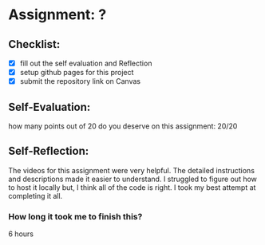 # Assignment: ?

## Checklist:
- [x] fill out the self evaluation and Reflection
- [x] setup github pages for this project
- [x] submit the repository link on Canvas

## Self-Evaluation:

how many points out of 20 do you deserve on this assignment: 20/20

## Self-Reflection:
The videos for this assignment were very helpful. The detailed instructions and descriptions made it easier to understand. I struggled to figure out how to host it locally but, I think all of the code is right. I took my best attempt at completing it all. 
### How long it took me to finish this?
6 hours
